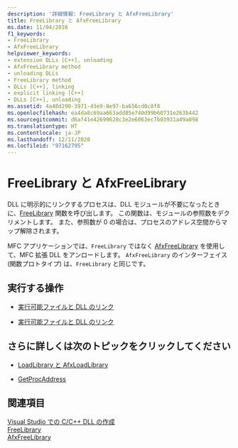 ```yaml
---
description: '詳細情報: FreeLibrary と AfxFreeLibrary'
title: FreeLibrary と AfxFreeLibrary
ms.date: 11/04/2016
f1_keywords:
- FreeLibrary
- AfxFreeLibrary
helpviewer_keywords:
- extension DLLs [C++], unloading
- AfxFreeLibrary method
- unloading DLLs
- FreeLibrary method
- DLLs [C++], linking
- explicit linking [C++]
- DLLs [C++], unloading
ms.assetid: 4a48d290-3971-43e9-8e97-ba656cd0c8f8
ms.openlocfilehash: ea4da8c69aa663add85e740d99b68731e263b442
ms.sourcegitcommit: d6af41e42699628c3e2e6063ec7b03931a49a098
ms.translationtype: HT
ms.contentlocale: ja-JP
ms.lasthandoff: 12/11/2020
ms.locfileid: "97162795"
---
```

# <a name="freelibrary-and-afxfreelibrary"></a>FreeLibrary と AfxFreeLibrary

DLL に明示的にリンクするプロセスは、DLL モジュールが不要になったときに、[FreeLibrary](/windows/win32/api/libloaderapi/nf-libloaderapi-freelibrary) 関数を呼び出します。 この関数は、モジュールの参照数をデクリメントします。 また、参照数が 0 の場合は、プロセスのアドレス空間からマップ解除されます。

MFC アプリケーションでは、`FreeLibrary` ではなく [AfxFreeLibrary](../mfc/reference/application-information-and-management.md#afxfreelibrary) を使用して、MFC 拡張 DLL をアンロードします。 `AfxFreeLibrary` のインターフェイス (関数プロトタイプ) は、`FreeLibrary` と同じです。

## <a name="what-do-you-want-to-do"></a>実行する操作

- [実行可能ファイルと DLL のリンク](linking-an-executable-to-a-dll.md#linking-implicitly)

- [実行可能ファイルと DLL のリンク](linking-an-executable-to-a-dll.md#determining-which-linking-method-to-use)

## <a name="what-do-you-want-to-know-more-about"></a>さらに詳しくは次のトピックをクリックしてください

- [LoadLibrary と AfxLoadLibrary](loadlibrary-and-afxloadlibrary.md)

- [GetProcAddress](getprocaddress.md)

## <a name="see-also"></a>関連項目

[Visual Studio での C/C++ DLL の作成](dlls-in-visual-cpp.md)\
[FreeLibrary](/windows/win32/api/libloaderapi/nf-libloaderapi-freelibrary)\
[AfxFreeLibrary](../mfc/reference/application-information-and-management.md#afxfreelibrary)
